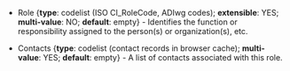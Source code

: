   * <span class="md-element">Role</span> <i class="fa fa-asterisk required" title="Required"> </i> {**type**: codelist (ISO CI_RoleCode, ADIwg codes); **extensible**: YES; **multi-value**: NO; **default**: empty} - Identifies the function or responsibility assigned to the person(s) or organization(s), etc.  

  * <span class="md-element">Contacts</span> <i class="fa fa-asterisk required" title="Required"> </i> {**type**: codelist (contact records in browser cache); **multi-value**: YES; **default**: empty} - A list of contacts associated with this role.
